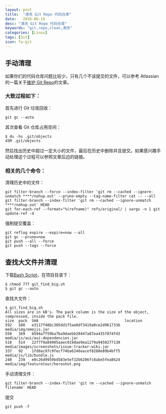 ```yaml
---
layout: post
title:  "清洗 Git Repo 代码仓库"
date:   2016-06-19
desc: "清洗 Git Repo 代码仓库"
keywords: "git,repo,clean,清洗"
categories: [Linux]
tags: [Git]
icon: fa-git
---
```


## 手动清理

如果你们的代码仓库问题比较少，只有几个不该提交的文件，可以参考 Atlassian 的一篇关于[维护 Git Repo](https://confluence.atlassian.com/display/BITBUCKET/Maintaining+a+Git+Repository)的文章。

### 大致过程如下：

首先进行 Git 垃圾回收：

```
git gc --auto
```

其次查看 Git 仓库占用空间：

```
$ du -hs .git/objects
45M .git/objects
```

然后找出历史中超过一定大小的文件，最后在历史中删除并且提交。如果感兴趣手动处理这个过程可以参照文章后边的链接。

### 相关的几个命令：

清理历史中的文件：

```
git filter-branch --force --index-filter 'git rm --cached --ignore-unmatch ****/nohup.out' --prune-empty --tag-name-filter cat -- --all
git filter-branch --index-filter 'git rm --cached --ignore-unmatch ****/nohup.out' HEAD
git for-each-ref --format="%(refname)" refs/original/ | xargs -n 1 git update-ref -d
```

强制提交覆盖：

```
git reflog expire --expire=now --all
git gc --prune=now
git push --all --force
git push --tags --force
```

## 查找大文件并清理

下载[Bash Script](https://raw.githubusercontent.com/Jack614/jalpc_jekyll_theme/gh-pages/git_find_big.sh)，在项目目录下：

```
$ chmod 777 git_find_big.sh
$ git gc --auto
```

查找大文件：

```
$ git_find_big.sh 
All sizes are in kB's. The pack column is the size of the object, compressed, inside the pack file.
size  pack  SHA                                       location
592   580   e3117f48bc305dd1f5ae0df3419a0ce2d9617336  media/img/emojis.jar
550   169   b594a7f59ba7ba9daebb20447a87ea4357874f43  media/js/aui/aui-dependencies.jar
518   514   22f7f9a84905aaec019dae9ea1279a9450277130  media/images/screenshots/issue-tracker-wiki.jar
337   92    1fd8ac97c9fecf74ba6246eacef8288e89b4bff5  media/js/lib/bundle.js
240   239   e0c26d9959bd583e5ef32b6206fc8abe5fea8624  media/img/featuretour/heroshot.png
```

手动清理文件：

```
git filter-branch --index-filter 'git rm --cached --ignore-unmatch filename' HEAD
```

提交

```
git push -f
```
